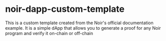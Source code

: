 # noir-dapp-custom-template
This is a custom template created from the Noir's official documentation example. It is a simple dApp that allows you to generate a proof for any Noir program and verify it on-chain or off-chain
